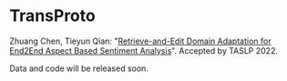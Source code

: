 # TransProto
Zhuang Chen, Tieyun Qian: "[Retrieve-and-Edit Domain Adaptation for End2End Aspect Based Sentiment Analysis](https://ieeexplore.ieee.org/abstract/document/9693267)". Accepted by TASLP 2022.

Data and code will be released soon.
